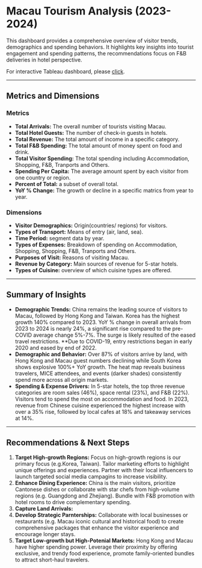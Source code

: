 # Macau Tourism Analysis (2023-2024)

This dashboard provides a comprehensive overview of visitor trends, demographics and spending behaviors. It highlights key insights into tourist engagement and spending patterns, the recommendations focus on F&B deliveries in hotel perspective.

For interactive Tableau dashboard, please [click](XXXX).

---

## Metrics and Dimensions
### Metrics
- **Total Arrivals:** The overall number of tourists visiting Macau.
- **Total Hotel Guests:** The number of check-in guests in hotels.
- **Total Revenue:** The total amount of income in a specific category.
- **Total F&B Spending:** The total amount of money spent on food and drink.
- **Total Visitor Spending:** The total spending including Accommodation, Shopping, F&B, Tranports and Others.
- **Spending Per Capita:** The average amount spent by each visitor from one country or region.
- **Percent of Total:** a subset of overall total.
- **YoY % Change:** The growth or decline in a specific matrics from year to year.

### Dimensions
- **Visitor Demographics:** Origin(countries/ regions) for visitors.
- **Types of Transport:** Means of entry (air, land, sea).
- **Time Period:** segment data by year.
- **Types of Expenses:** Breakdown of spending on Accommodation, Shopping, Shopping, F&B, Tranports and Others.
- **Purposes of Visit:** Reasons of visiting Macau.
- **Revenue by Category:** Main sources of revenue for 5-star hotels.
- **Types of Cuisine:** overview of which cuisine types are offered.

---

## Summary of Insights
- **Demographic Trends:** China remains the leading source of visitors to Macau, followed by Hong Kong and Taiwan. Korea has the highest growth 140% compared to 2023. YoY % change in overall arrivals from 2023 to 2024 is nearly 24%, a significant rise compared to the pre-COVID average change 5%-7%. The surge is likely resulted of the eased travel restrictions. **Due to COVID-19, entry restrictions began in early 2020 and eased by end of 2022. 
- **Demographic and Behavior:** Over 87% of visitors arrive by land, with Hong Kong and Macau guest numbers declining while South Korea shows explosive 100%+ YoY growth. The heat map reveals business travelers, MICE attendees, and events (darker shades) consistently spend more across all origin markets. 
- **Spending & Expense Drivers:** In 5-star hotels, the top three revenue categories are room sales (46%), space rental (23%), and F&B (22%). Visitors tend to spend the most on accommodation and food. In 2023, revenue from Chinese cuisine experienced the highest increase with over a 35% rise, followed by local cafes at 18% and takeaway services at 14%.

---

## Recommendations & Next Steps
1. **Target High-growth Regions:** Focus on high-growth regions is our primary focus (e.g.Korea, Taiwan). Tailor marketing efforts to highlight unique offerings and experiences. Partner with their local influencers to launch targeted social media campagins to increase visibility.
2. **Enhance Dining Experience:** China is the main visitors, prioritize Cantonese dishes or collaborate with star chefs from high-volume regions (e.g. Guangdong and Zhejiang). Bundle with F&B promotion with hotel rooms to drive complementary spending.
3. **Capture Land Arrivals:** 
4. **Develop Strategic Parnterships:** Collaborate with local businesses or restaurants (e.g. Macau iconic cultural and historical food) to create comprehensive packages that enhance the visitor experience and encourage longer stays.
5. **Target Low-growth but High-Potenial Markets:** Hong Kong and Macau have higher spending power. Leverage their proximity by offering exclusive, and trendy food experience, promote family-oriented bundles to attract short-haul travelers.


